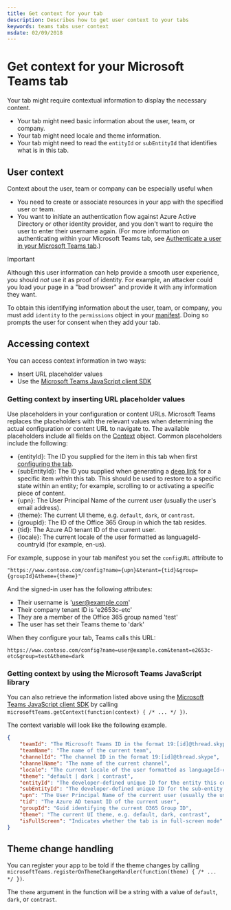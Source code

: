 ```yaml
---
title: Get context for your tab
description: Describes how to get user context to your tabs
keywords: teams tabs user context
msdate: 02/09/2018
---
```


# Get context for your Microsoft Teams tab

Your tab might require contextual information to display the necessary content.

* Your tab might need basic information about the user, team, or company.
* Your tab might need locale and theme information.
* Your tab might need to read the `entityId` or `subEntityId` that identifies what is in this tab.

## User context

Context about the user, team or company can be especially useful when

* You need to create or associate resources in your app with the specified user or team.
* You want to initiate an authentication flow against Azure Active Directory or other identity provider, and you don't want to require the user to enter their username again. (For more information on authenticating within your Microsoft Teams tab, see [Authenticate a user in your Microsoft Teams tab](~/concepts/authentication/authentication).)

> [!IMPORTANT]
> Although this user information can help provide a smooth user experience, you should *not* use it as proof of identity. For example, an attacker could you load your page in a "bad browser" and provide it with any information they want.

To obtain this identifying information about the user, team, or company, you must add `identity` to the `permissions` object in your [manifest](~/resources/schema/manifest-schema#permissions). Doing so prompts the user for consent when they add your tab.

## Accessing context

You can access context information in two ways:

* Insert URL placeholder values
* Use the [Microsoft Teams JavaScript client SDK](/javascript/api/overview/msteams-client)

### Getting context by inserting URL placeholder values

Use placeholders in your configuration or content URLs. Microsoft Teams replaces the placeholders with the relevant values when determining the actual configuration or content URL to navigate to. The available placeholders include all fields on the [Context](/javascript/api/msteams-client/microsoftteams.context) object. Common placeholders include the following:

* {entityId}: The ID you supplied for the item in this tab when first [configuring the tab](~/concepts/tabs/tabs-configuration).
* {subEntityId}: The ID you supplied when generating a [deep link](~/concepts/deep-links) for a specific item _within_ this tab. This should be used to restore to a specific state within an entity; for example, scrolling to or activating a specific piece of content.
* {upn}: The User Principal Name of the current user (usually the user's email address).
* {theme}: The current UI theme, e.g. `default`, `dark`, or `contrast`.
* {groupId}: The ID of the Office 365 Group in which the tab resides.
* {tid}: The Azure AD tenant ID of the current user.
* {locale}: The current locale of the user formatted as languageId-countryId (for example, en-us).

For example, suppose in your tab manifest you set the `configURL` attribute to

`"https://www.contoso.com/config?name={upn}&tenant={tid}&group={groupId}&theme={theme}"`

And the signed-in user has the following attributes:

* Their username is 'user@example.com'
* Their company tenant ID is 'e2653c-etc'
* They are a member of the Office 365 group named 'test' 
* The user has set their Teams theme to 'dark'

When they configure your tab, Teams calls this URL:

`https://www.contoso.com/config?name=user@example.com&tenant=e2653c-etc&group=test&theme=dark`

### Getting context by using the Microsoft Teams JavaScript library

You can also retrieve the information listed above using the [Microsoft Teams JavaScript client SDK](/javascript/api/overview/msteams-client) by calling `microsoftTeams.getContext(function(context) { /* ... */ })`.

The context variable will look like the following example.

```json
{
    "teamId": "The Microsoft Teams ID in the format 19:[id]@thread.skype",
    "teamName": "The name of the current team",
    "channelId": "The channel ID in the format 19:[id]@thread.skype",
    "channelName": "The name of the current channel",
    "locale": "The current locale of the user formatted as languageId-countryId (for example, en-us)",
    "theme": "default | dark | contrast",
    "entityId": "The developer-defined unique ID for the entity this content points to",
    "subEntityId": "The developer-defined unique ID for the sub-entity this content points to",
    "upn": "The User Principal Name of the current user (usually the user's email address)",
    "tid": "The Azure AD tenant ID of the current user",
    "groupId": "Guid identifying the current O365 Group ID",
    "theme": "The current UI theme, e.g. default, dark, contrast",
    "isFullScreen": "Indicates whether the tab is in full-screen mode"
}
```

## Theme change handling

You can register your app to be told if the theme changes by calling `microsoftTeams.registerOnThemeChangeHandler(function(theme) { /* ... */ })`.

The `theme` argument in the function will be a string with a value of `default`, `dark`, or `contrast`.
